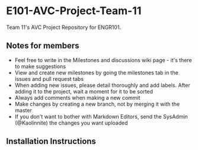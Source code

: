 # E101-AVC-Project-Team-11
Team 11's AVC Project Repository for ENGR101.

## Notes for members
- Feel free to write in the Milestones and discussions wiki page - it's there to make suggestions
- View and create new milestones by going the milestones tab in the issues and pull request tabs
- When adding new issues, please detail thoroughly and add labels. After adding it to the project, wait a moment for it to be sorted
- Always add comments when making a new commit
- Make changes by creating a new branch, not by merging it with the master
- If you don't want to bother with Markdown Editors, send the SysAdmin (@Kaolinnite) the changes you want uploaded
 
## Installation Instructions
